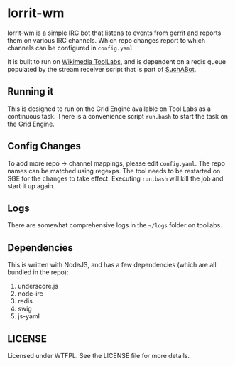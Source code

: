 # lorrit-wm

lorrit-wm is a simple IRC bot that listens to events from [gerrit][1]
and reports them on various IRC channels. Which repo changes report
to which channels can be configured in `config.yaml`

It is built to run on [Wikimedia ToolLabs][2], and is dependent on a
redis queue populated by the stream receiver script that is part of
[SuchABot][3].

## Running it ##

This is designed to run on the Grid Engine available on Tool Labs as 
a continuous task. There is a convenience script `run.bash` to start
the task on the Grid Engine. 

## Config Changes ##

To add more repo -> channel mappings, please edit `config.yaml`. The
repo names can be matched using regexps. The tool needs to be restarted
on SGE for the changes to take effect. Executing `run.bash` will kill
the job and start it up again.

## Logs ##

There are somewhat comprehensive logs in the `~/logs` folder on toollabs.

## Dependencies ##

This is written with NodeJS, and has a few dependencies (which are all
bundled in the repo):

1. underscore.js
2. node-irc
3. redis
4. swig
5. js-yaml

## LICENSE ##

Licensed under WTFPL. See the LICENSE file for more details.

[1]: https://gerrit.wikimedia.org
[2]: http://tools.wmflabs.org
[3]: https://github.com/yuvipanda/SuchABot
